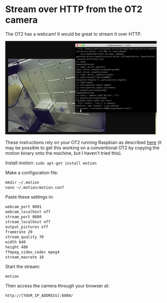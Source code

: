 # Stream over HTTP from the OT2 camera

The OT2 has a webcam! It would be great to stream it over HTTP.

![eg](https://github.com/theosanderson/Advanced_OT2/blob/master/Camera_Stream/stream.gif?raw=true)

These instructions rely on your OT2 running Raspbian as described [here](https://github.com/theosanderson/Advanced_OT2/tree/master/Raspbian_OT2) (it may be possible to get this working on a conventional OT2 by copying the motion binary onto the machine, but I haven't tried this).

Install motion:
```sudo apt-get install motion```

Make a configuration file:
```
mkdir ~/.motion
nano ~/.motion/motion.conf
```

Paste these settings in:

```
webcam_port 8081
webcam_localhost off
stream_port 8080
stream_localhost off
output_pictures off
framerate 20
stream_quality 70
width 640
height 480
ffmpeg_video_codec mpeg4
stream_maxrate 10
```

Start the stream:
```
motion
```

Then access the camera through your browser at:
```
http://[YOUR_IP_ADDRESS]:8080/
```
